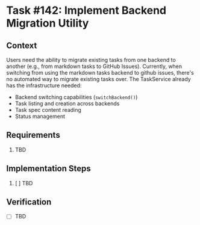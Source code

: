 # Task #142: Implement Backend Migration Utility
## Context

Users need the ability to migrate existing tasks from one backend to another (e.g., from markdown tasks to GitHub Issues). Currently, when switching from using the markdown tasks backend to github issues, there's no automated way to migrate existing tasks over.
The TaskService already has the infrastructure needed:
- Backend switching capabilities (`switchBackend()`)
- Task listing and creation across backends
- Task spec content reading
- Status management

## Requirements

1. TBD

## Implementation Steps

1. [ ] TBD

## Verification

- [ ] TBD
